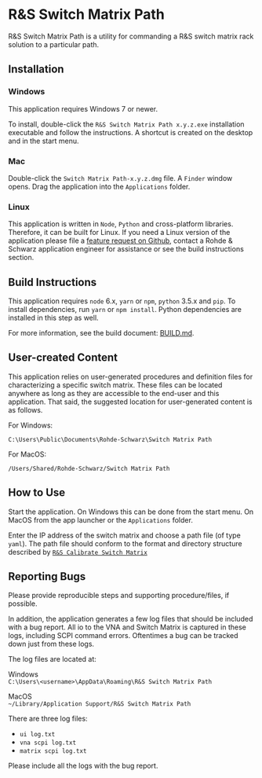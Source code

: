 R&S Switch Matrix Path
===========================

R&S Switch Matrix Path is a utility for commanding a R&S switch matrix rack solution to a particular path.

Installation
------------

### Windows

This application requires Windows 7 or newer.

To install, double-click the `R&S Switch Matrix Path x.y.z.exe` installation executable and follow the instructions. A shortcut is created on the desktop and in the start menu.

### Mac

Double-click the `Switch Matrix Path-x.y.z.dmg` file. A `Finder` window opens. Drag the application into the `Applications` folder.

### Linux

This application is written in `Node`, `Python` and cross-platform libraries. Therefore, it can be built for Linux. If you need a Linux version of the application please file a [feature request on Github](https://github.com/Terrabits/calibrate-switch-matrix/issues), contact a Rohde & Schwarz application engineer for assistance or see the build instructions section.

Build Instructions
------------------

This application requires `node` 6.x, `yarn` or `npm`, `python` 3.5.x and `pip`. To install dependencies, run `yarn` or `npm install`. Python dependencies are installed in this step as well.

For more information, see the build document: [BUILD.md](https://github.com/Terrabits/calibrate-switch-matrix/blob/switch-path/BUILD.md).

User-created Content
--------------------

This application relies on user-generated procedures and definition files for characterizing a specific switch matrix. These files can be located anywhere as long as they are accessible to the end-user and this application. That said, the suggested location for user-generated content is as follows.

For Windows:

`C:\Users\Public\Documents\Rohde-Schwarz\Switch Matrix Path`

For MacOS:

`/Users/Shared/Rohde-Schwarz/Switch Matrix Path`

How to Use
----------

Start the application. On Windows this can be done from the start menu. On MacOS from the app launcher or the `Applications` folder.

Enter the IP address of the switch matrix and choose a path file (of type `yaml`). The path file should conform to the format and directory structure described by [`R&S Calibrate Switch Matrix`](https://github.com/Terrabits/calibrate-switch-matrix)

Reporting Bugs
--------------

Please provide reproducible steps and supporting procedure/files, if possible.

In addition, the application generates a few log files that should be included with a bug report. All io to the VNA and Switch Matrix is captured in these logs, including SCPI command errors. Oftentimes a bug can be tracked down just from these logs.

The log files are located at:

Windows  
`C:\Users\<username>\AppData\Roaming\R&S Switch Matrix Path`

MacOS  
`~/Library/Application Support/R&S Switch Matrix Path`

There are three log files:

- `ui log.txt`
- `vna scpi log.txt`
- `matrix scpi log.txt`

Please include all the logs with the bug report.
